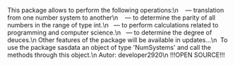   This package allows to perform the following operations:\n
    — translation from one number system to another\n
    — to determine the parity of all numbers in the range of type int.\n
    — to perform calculations related to programming and computer science.\n
    — to determine the degree of deuces.\n
  Other features of the package will be available in updates...\n
  To use the package sasdata an object of type 'NumSystems' and call the methods through this object.\n
Autor: developer2920\n
!!!OPEN SOURCE!!!
